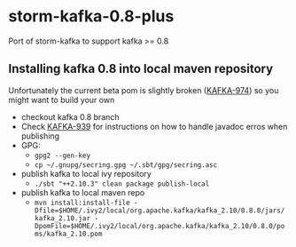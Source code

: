 storm-kafka-0.8-plus
====================

Port of storm-kafka to support kafka >= 0.8

## Installing kafka 0.8 into local maven repository

Unfortunately the current beta pom is slightly broken ([KAFKA-974](https://issues.apache.org/jira/browse/KAFKA-974)) so you might want to build your own

- checkout kafka 0.8 branch
- Check [KAFKA-939](https://issues.apache.org/jira/browse/KAFKA-939) for instructions on how to handle javadoc erros when publishing
- GPG:
    - ```gpg2 --gen-key```
    - ```cp ~/.gnupg/secring.gpg ~/.sbt/gpg/secring.asc```
- publish kafka to local ivy repository
    - ```./sbt "++2.10.3" clean package publish-local```
- publish kafka to local maven repo
    - ```mvn install:install-file -Dfile=$HOME/.ivy2/local/org.apache.kafka/kafka_2.10/0.8.0/jars/kafka_2.10.jar -DpomFile=$HOME/.ivy2/local/org.apache.kafka/kafka_2.10/0.8.0/poms/kafka_2.10.pom```

